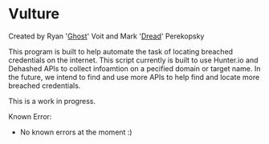 # Vulture
Created by Ryan '[Ghost](https://github.com/Ghost7926)' Voit and Mark '[Dread](https://github.com/Markofka007)' Perekopsky

This program is built to help automate the task of locating breached credentials on the internet. 
This script currently is built to use Hunter.io and Dehashed APIs to collect infoamtion on a pecified domain or target name. 
In the future, we intend to find and use more APIs to help find and locate more breached credentials. 

This is a work in progress.

Known Error:
- No known errors at the moment :)
